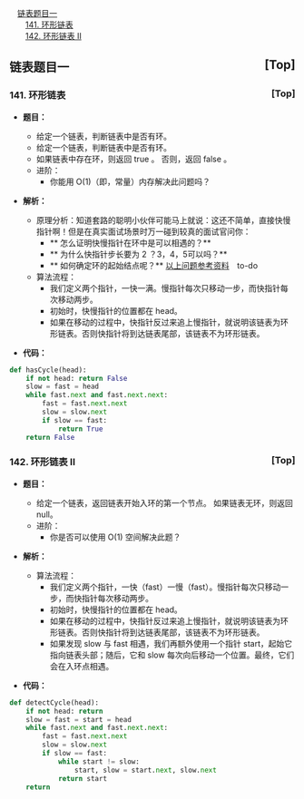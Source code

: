 <a name="index"></a>
&emsp;<a href="#0">链表题目一</a>  
&emsp;&emsp;<a href="#1">141. 环形链表</a>  
&emsp;&emsp;<a href="#2">142. 环形链表 II</a>  

## <a name="0">链表题目一</a><a style="float:right;text-decoration:none;" href="#index">[Top]</a>

### <a name="1">141. 环形链表</a><a style="float:right;text-decoration:none;" href="#index">[Top]</a>
+ **题目：**
	+ 给定一个链表，判断链表中是否有环。
	+ 给定一个链表，判断链表中是否有环。
	+ 如果链表中存在环，则返回 true 。 否则，返回 false 。
	+ 进阶：
		+ 你能用 O(1)（即，常量）内存解决此问题吗？
+ **解析：**
	+ 原理分析：知道套路的聪明小伙伴可能马上就说：这还不简单，直接快慢指针啊！但是在真实面试场景时万一碰到较真的面试官问你：
		+ ** 怎么证明快慢指针在环中是可以相遇的？**
		+ ** 为什么快指针步长要为 2 ？3，4，5可以吗？**
		+ **  如何确定环的起始结点呢？**
[以上问题参考资料](https://leetcode-cn.com/problems/linked-list-cycle/solution/xiang-jie-wei-shi-yao-yong-yi-bu-liang-b-i6xo/)　to-do
	+ 算法流程：
		 + 我们定义两个指针，一快一满。慢指针每次只移动一步，而快指针每次移动两步。
		 + 初始时，快慢指针的位置都在 head。
		 + 如果在移动的过程中，快指针反过来追上慢指针，就说明该链表为环形链表。否则快指针将到达链表尾部，该链表不为环形链表。

+ **代码：**
```python
def hasCycle(head):
    if not head: return False
    slow = fast = head
    while fast.next and fast.next.next:
        fast = fast.next.next
        slow = slow.next
        if slow == fast:
            return True
    return False
```

### <a name="2">142. 环形链表 II</a><a style="float:right;text-decoration:none;" href="#index">[Top]</a>
+ **题目：**
	+ 给定一个链表，返回链表开始入环的第一个节点。 如果链表无环，则返回 null。
	+ 进阶：
		+ 你是否可以使用 O(1) 空间解决此题？
	
+ **解析：**
	+ 算法流程：
		 + 我们定义两个指针，一快（fast）一慢（fast）。慢指针每次只移动一步，而快指针每次移动两步。
		 + 初始时，快慢指针的位置都在 head。
		 + 如果在移动的过程中，快指针反过来追上慢指针，就说明该链表为环形链表。否则快指针将到达链表尾部，该链表不为环形链表。
		 + 如果发现 slow 与 fast 相遇，我们再额外使用一个指针 start，起始它指向链表头部；随后，它和 slow 每次向后移动一个位置。最终，它们会在入环点相遇。

+ **代码：**
```python
def detectCycle(head):
    if not head: return
    slow = fast = start = head
    while fast.next and fast.next.next:
        fast = fast.next.next
        slow = slow.next
        if slow == fast:
            while start != slow:
                start, slow = start.next, slow.next
            return start
    return
```